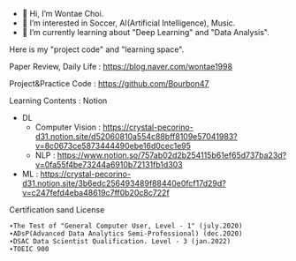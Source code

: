 - 👋 Hi, I’m Wontae Choi.
- 👀 I’m interested in Soccer, AI(Artificial Intelligence), Music.
- 🌱 I’m currently learning about "Deep Learning" and "Data Analysis".

Here is my "project code" and "learning space".

Paper Review, Daily Life : https://blog.naver.com/wontae1998


Project&Practice Code : https://github.com/Bourbon47


Learning Contents : Notion
  - DL
    - Computer Vision : https://crystal-pecorino-d31.notion.site/d52060810a554c88bff8109e57041983?v=8c0673ce5873444490ebe16d0cec1e95
    - NLP : https://www.notion.so/757ab02d2b254115b61ef65d737ba23d?v=0fa55f4be73244a6910b72131fb1d303
  - ML : https://crystal-pecorino-d31.notion.site/3b6edc256493489f88440e0fcf17d29d?v=c247fefd4eba48619c7ff0b20c8c722f



Certification sand License

	∙The Test of "General Computer User, Level - 1" (july.2020)
	∙ADsP(Advanced Data Analytics Semi-Professional) (dec.2020)
	∙DSAC Data Scientist Qualification. Level - 3 (jan.2022)
	∙TOEIC 900
